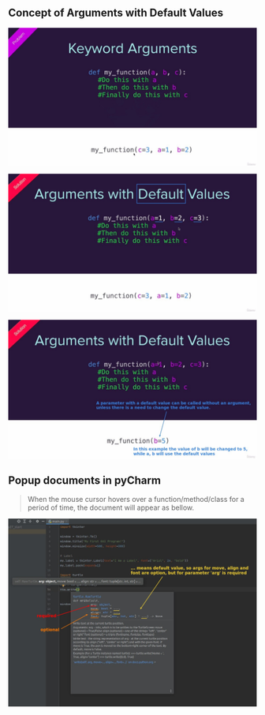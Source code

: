 ## **Concept of Arguments with Default Values**

![Alt review keyword arguments](pic/01.jpg)

![Alt arguments with default values](pic/02.jpg)

![Alt required or optional args](pic/03.jpg)

## **Popup documents in pyCharm**

> When the mouse cursor hovers over a function/method/class for a period of time, the document will appear as bellow.

![Alt popup doc in pyCharm](pic/05.jpg)
